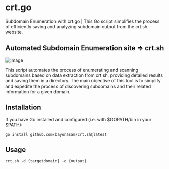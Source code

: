 # crt.go
Subdomain Enumeration with crt.go | This Go script simplifies the process of efficiently saving and analyzing subdomain output from the crt.sh website.

## Automated Subdomain Enumeration site => crt.sh

![image](https://github.com/TaurusOmar/crt.sh/blob/main/crt.gif?raw=true)


This script automates the process of enumerating and scanning subdomains based on data extraction from crt.sh, providing detailed results and saving them in a directory. The main objective of this tool is to simplify and expedite the process of discovering subdomains and their related information for a given domain.

## Installation

If you have Go installed and configured (i.e. with $GOPATH/bin in your $PATH):

```
go install github.com/bayonasam/crt.sh@latest
```

## Usage

```
crt.sh -d {targetdomain} -o {output}
```

